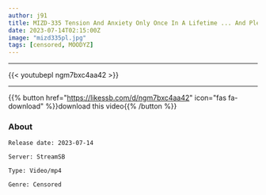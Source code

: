 ```yaml
---
author: j91
title: MIZD-335 Tension And Anxiety Only Once In A Lifetime ... And Pleasure! Ze~nbu's First Creampie Intercourse BEST
date: 2023-07-14T02:15:00Z
image: "mizd335pl.jpg"
tags: [censored, MOODYZ]
---
```

___

{{< youtubepl ngm7bxc4aa42 >}}
___

{{% button href="https://likessb.com/d/ngm7bxc4aa42" icon="fas fa-download" %}}download this video{{% /button %}}
### About

`Release date: 2023-07-14`

`Server: StreamSB`

`Type: Video/mp4`

`Genre:	Censored`
